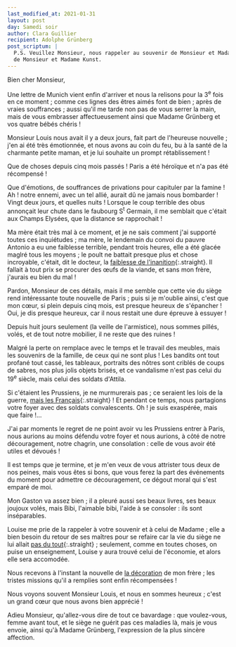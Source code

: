 ```yaml
---
last_modified_at: 2021-01-31
layout: post
day: Samedi soir
author: Clara Guillier
recipient: Adolphe Grünberg
post_scriptum: |
  P.S. Veuillez Monsieur, nous rappeler au souvenir de Monsieur et Madame Rau,
  de Monsieur et Madame Kunst.
---
```



Bien cher Monsieur,

Une lettre de Munich vient enfin d'arriver et nous la relisons pour la
3<sup>e</sup> fois en ce moment ; comme ces lignes des êtres aimés font de
bien ; après de vraies souffrances ; aussi qu'il me tarde non pas de vous
serrer la main, mais de vous embrasser affectueusement ainsi que Madame
Grünberg et vos quatre bébés chéris !

Monsieur Louis nous avait il y a deux jours, fait part de l'heureuse nouvelle ;
j'en ai été très émotionnée, et nous avons au coin du feu, bu à la santé de la
charmante petite maman, et je lui souhaite un prompt rétablissement !

Que de choses depuis cinq mois passés ! Paris a été héroïque et n'a pas été
récompensé !

Que d'émotions, de souffrances de privations pour capituler par la famine !
Ah ! notre ennemi, avec un tel allié, aurait dû ne jamais nous bombarder !
Vingt deux jours, et quelles nuits !
Lorsque le coup terrible des obus annonçait leur chute dans le faubourg
S<sup>t</sup> Germain, il me semblait que c'était aux Champs Elysées, que la
distance se rapprochait !

Ma mère était très mal à ce moment, et je ne sais comment j'ai supporté toutes
ces inquiétudes ; ma mère, le lendemain du convoi du pauvre Antonio a eu une
faiblesse terrible, pendant trois heures, elle a été glacée maglré tous les
moyens ; le poult ne battait presque plus et chose incroyable, c'était, dit le
docteur, la <ins>faiblesse de l'inanition</ins>{:.straight}.
Il fallait à tout prix se procurer des œufs de la viande, et sans mon frère,
j'aurais eu bien du mal !

Pardon, Monsieur de ces détails, mais il me semble que cette vie du siège rend
intéressante toute nouvelle de Paris ; puis si je m'oublie ainsi, c'est que mon
cœur, si plein depuis cinq mois, est presque heureux de s'épancher !
Oui, je dis presque heureux, car il nous restait une dure épreuve à essuyer !

Depuis huit jours seulement (la veille de l'armistice), nous sommes pillés,
volés, et de tout notre mobilier, il ne reste que des ruines !

Malgré la perte on remplace avec le temps et le travail des meubles, mais les
souvenirs de la famille, de ceux qui ne sont plus !
Les bandits ont tout profané tout cassé, les tableaux, portraits des nôtres
sont criblés de coups de sabres, nos plus jolis objets brisés, et ce vandalisme
n'est pas celui du 19<sup>e</sup> siècle, mais celui des soldats d'Attila.

Si c'étaient les Prussiens, je ne murmurerais pas ; ce seraient les lois de la
guerre, <ins>mais les Français</ins>{:.straight} !
Et pendant ce temps, nous partagions votre foyer avec des soldats
convalescents.
Oh ! je suis exaspérée, mais que faire !…

J'ai par moments le regret de ne point avoir vu les Prussiens entrer à Paris,
nous aurions au moins défendu votre foyer et nous aurions, à côté de notre
découragement, notre chagrin, une consolation : celle de vous avoir été utiles
et dévoués !

Il est temps que je termine, et je m'en veux de vous attrister tous deux de nos
peines, mais vous êtes si bons, que vous ferez la part des événements du moment
pour admettre ce découragement, ce dégout moral qui s'est emparé de moi.

Mon Gaston va assez bien ; il a pleuré aussi ses beaux livres, ses beaux
joujoux volés, mais Bibi, l'aimable bibi, l'aide à se consoler : ils sont
inséparables.

Louise me prie de la rappeler à votre souvenir et à celui de Madame ; elle
a bien besoin du retour de ses maîtres pour se refaire car la vie du siège ne
lui allait <ins>pas du tout</ins>{:.straight} ; seulement, comme en toutes
choses, on puise un enseignement, Louise y aura trouvé celui de l'économie, et
alors elle sera accomodée.

Nous recevons à l'instant la nouvelle de <ins class="straight">la
décoration</ins> de mon frère ; les tristes missions qu'il a remplies sont
enfin récompensées !

Nous voyons souvent Monsieur Louis, et nous en sommes heureux ; c'est un grand
cœur que nous avons bien apprécié !

Adieu Monsieur, qu'allez-vous dire de tout ce bavardage : que voulez-vous,
femme avant tout, et le siège ne guérit pas ces maladies là, mais je vous
envoie, ainsi qu'à Madame Grünberg, l'expression de la plus sincère affection.
